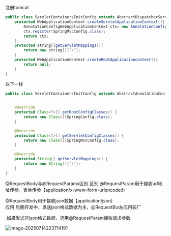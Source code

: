 注册tomcat

```java
public class ServletContainersInitConfig extends AbstractDispatcherServletInitializer {
    protected WebApplicationContext createServletApplicationContext(){
        AnnotationConfigWebApplicationContext ctx= new AnnotationConfigWebApplicationcontext();
        ctx.register(SpringMvcConfig.class);
        return ctx;
    }
	protected string[]getServletMappings(){
        return new string[]{"/"};
    }
	protected WebApplicationContext createRootApplicationcontext(){
        return null;
    }
}
```

以下一样

```java
public class ServletContainersInitConfig extends AbstractAnnotationConfigDispatcherServletInitializer {


    @Override
    protected Class<?>[] getRootConfigClasses() {
        return new Class[]{SpringConfig.class};
    }

    @Override
    protected Class<?>[] getServletConfigClasses() {
        return new Class[]{SpringMvcConfig.class};
    }

    @Override
    protected String[] getServletMappings() {
        return new String[]{"/"};
    }
}
```

 

@RequestBody与@RequestParamx区别
区别
@RequestParam用于接收url地址传参，表单传参【application/x-www-form-urlencoded)

@RequestBody用于接收json数据【application/json)  
应用
后期开发中，发送json格式数据为主，@RequestBody应用较广

.如果发送非json格式数据，选用@RequestParam接收请求参数



![image-20250714223714191](C:\Users\17811\AppData\Roaming\Typora\typora-user-images\image-20250714223714191.png)